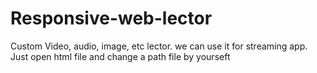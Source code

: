 # Responsive-web-lector
Custom Video, audio, image, etc lector. we can use it for streaming app. Just open html file and change a path file by yourseft
